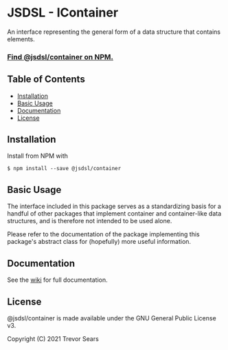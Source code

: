 # JSDSL - IContainer
An interface representing the general form of a data structure that contains elements.

### [Find @jsdsl/container on NPM.](https://www.npmjs.com/package/@jsdsl/container)

## Table of Contents

 - [Installation](#installation)
 - [Basic Usage](#basic-usage)
 - [Documentation](#documentation)
 - [License](#license)

## Installation
Install from NPM with
```
$ npm install --save @jsdsl/container
```

## Basic Usage
The interface included in this package serves as a standardizing basis for a handful of other packages that implement container and container-like data structures, and is therefore not intended to be used alone.

Please refer to the documentation of the package implementing this package's abstract class for (hopefully) more useful information.

## Documentation

See the [wiki](https://github.com/jsdsl/container/wiki) for full documentation.

## License
@jsdsl/container is made available under the GNU General Public License v3.

Copyright (C) 2021 Trevor Sears
